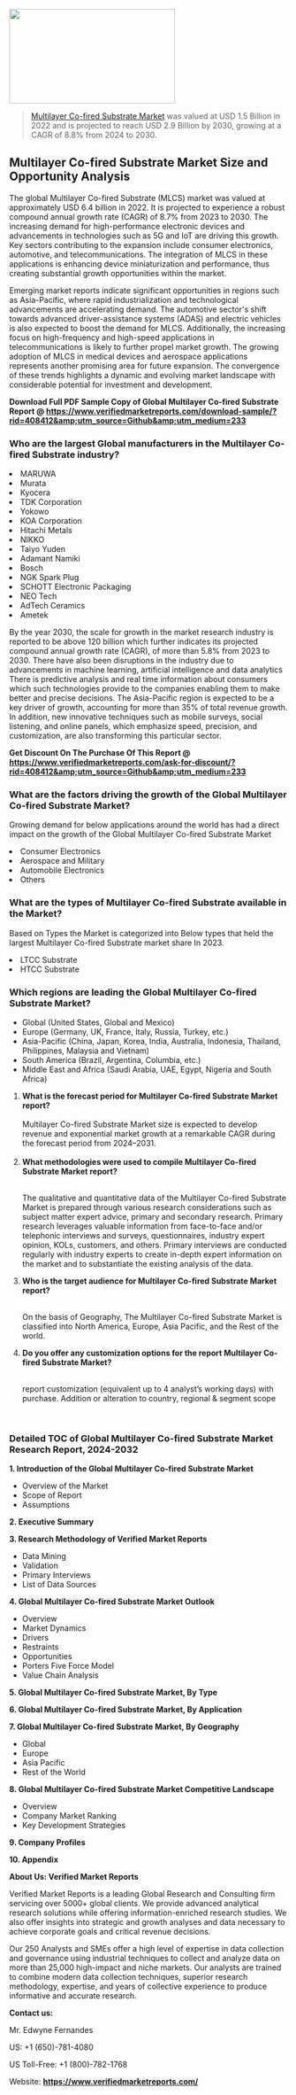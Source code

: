 
<img src="https://ffe5etoiles.com/wp-content/uploads/2024/12/MST1-300x171.png" alt="" width="300" height="171" class="alignnone size-medium wp-image-20088" /><blockquote><p><p><a href="https://www.verifiedmarketreports.com/download-sample/?rid=408412&utm_source=Github&utm_medium=233" target="_blank">Multilayer Co-fired Substrate Market</a> was valued at USD 1.5 Billion in 2022 and is projected to reach USD 2.9 Billion by 2030, growing at a CAGR of 8.8% from 2024 to 2030.</p></blockquote><p><h2>Multilayer Co-fired Substrate Market Size and Opportunity Analysis</h2><p>The global Multilayer Co-fired Substrate (MLCS) market was valued at approximately USD 6.4 billion in 2022. It is projected to experience a robust compound annual growth rate (CAGR) of 8.7% from 2023 to 2030. The increasing demand for high-performance electronic devices and advancements in technologies such as 5G and IoT are driving this growth. Key sectors contributing to the expansion include consumer electronics, automotive, and telecommunications. The integration of MLCS in these applications is enhancing device miniaturization and performance, thus creating substantial growth opportunities within the market.</p><p>Emerging market reports indicate significant opportunities in regions such as Asia-Pacific, where rapid industrialization and technological advancements are accelerating demand. The automotive sector's shift towards advanced driver-assistance systems (ADAS) and electric vehicles is also expected to boost the demand for MLCS. Additionally, the increasing focus on high-frequency and high-speed applications in telecommunications is likely to further propel market growth. The growing adoption of MLCS in medical devices and aerospace applications represents another promising area for future expansion. The convergence of these trends highlights a dynamic and evolving market landscape with considerable potential for investment and development.</p></p><p class=""><strong>Download Full PDF Sample Copy of Global Multilayer Co-fired Substrate Report @ <a href="https://www.verifiedmarketreports.com/download-sample/?rid=408412&amp;utm_source=Github&amp;utm_medium=233" target="_blank">https://www.verifiedmarketreports.com/download-sample/?rid=408412&amp;utm_source=Github&amp;utm_medium=233</a></strong></p><h3 id="" class="">Who are the largest Global manufacturers in the Multilayer Co-fired Substrate industry?</h3><p><li>MARUWA</li><li> Murata</li><li> Kyocera</li><li> TDK Corporation</li><li> Yokowo</li><li> KOA Corporation</li><li> Hitachi Metals</li><li> NIKKO</li><li> Taiyo Yuden</li><li> Adamant Namiki</li><li> Bosch</li><li> NGK Spark Plug</li><li> SCHOTT Electronic Packaging</li><li> NEO Tech</li><li> AdTech Ceramics</li><li> Ametek</li></p><div class=""><div class="" dir="" data-message-author-role="" data-message-id="" data-message-model-slug=""><div class=""><div class=""><div class=""><div class="" dir="" data-message-author-role="" data-message-id="" data-message-model-slug=""><div class=""><div class=""><p>By the year 2030, the scale for growth in the market research industry is reported to be above 120 billion which further indicates its projected compound annual growth rate (CAGR), of more than 5.8% from 2023 to 2030. There have also been disruptions in the industry due to advancements in machine learning, artificial intelligence and data analytics There is predictive analysis and real time information about consumers which such technologies provide to the companies enabling them to make better and precise decisions. The Asia-Pacific region is expected to be a key driver of growth, accounting for more than 35% of total revenue growth. In addition, new innovative techniques such as mobile surveys, social listening, and online panels, which emphasize speed, precision, and customization, are also transforming this particular sector.</p><p><strong>Get Discount On The Purchase Of This Report @&nbsp; <a href="https://www.verifiedmarketreports.com/ask-for-discount/?rid=408412&amp;utm_source=Github&amp;utm_medium=233" target="_blank">https://www.verifiedmarketreports.com/ask-for-discount/?rid=408412&amp;utm_source=Github&amp;utm_medium=233</a></strong></p></div></div></div></div></div></div></div></div><h3 id="" class="">What are the factors driving the growth of the Global Multilayer Co-fired Substrate Market?</h3><p id="" class="">Growing demand for below applications around the world has had a direct impact on the growth of the Global Multilayer Co-fired Substrate Market</p><p id="" class=""><li>Consumer Electronics</li><li> Aerospace and Military</li><li> Automobile Electronics</li><li> Others</li></p><h3 id="" class="">What are the types of Multilayer Co-fired Substrate available in the Market?</h3><p id="" class="">Based on Types the Market is categorized into Below types that held the largest Multilayer Co-fired Substrate market share In 2023.</p><p id="" class=""><li>LTCC Substrate</li><li> HTCC Substrate</li></p><h3 id="" class="">Which regions are leading the Global Multilayer Co-fired Substrate Market?</h3><ul><li>Global (United States, Global and Mexico)</li><li>Europe (Germany, UK, France, Italy, Russia, Turkey, etc.)</li><li>Asia-Pacific (China, Japan, Korea, India, Australia, Indonesia, Thailand, Philippines, Malaysia and Vietnam)</li><li>South America (Brazil, Argentina, Columbia, etc.)</li><li>Middle East and Africa (Saudi Arabia, UAE, Egypt, Nigeria and South Africa)</li></ul><p><ol><li><strong>What is the forecast period for Multilayer Co-fired Substrate Market report?<br /></strong><br /><span data-sheets-root="1" data-sheets-value="{&quot;1&quot;:2,&quot;2&quot;:&quot;XXXX size is expected to develop revenue and exponential market growth at a remarkable CAGR during the forecast period from 2024&ndash;2030.&quot;}" data-sheets-userformat="{&quot;2&quot;:12674,&quot;4&quot;:{&quot;1&quot;:2,&quot;2&quot;:16776960},&quot;10&quot;:2,&quot;11&quot;:0,&quot;15&quot;:&quot;Arial&quot;,&quot;16&quot;:12}">Multilayer Co-fired Substrate Market size is expected to develop revenue and exponential market growth at a remarkable CAGR during the forecast period from 2024&ndash;2031.</span><br /><br /></li><li><strong>What methodologies were used to compile Multilayer Co-fired Substrate Market report?<br /><br /></strong><p>The qualitative and quantitative data of the&nbsp;Multilayer Co-fired Substrate Market is prepared through various research considerations such as subject matter expert advice, primary and secondary research. Primary research leverages valuable information from face-to-face and/or telephonic interviews and surveys, questionnaires, industry expert opinion, KOLs, customers, and others. Primary interviews are conducted regularly with industry experts to create in-depth expert information on the market and to substantiate the existing analysis of the data.&nbsp;</p></li><li><strong>Who is the target audience for Multilayer Co-fired Substrate Market report?<br /><br /></strong><p>On the basis of Geography, The&nbsp;Multilayer Co-fired Substrate Market is classified into North America, Europe, Asia Pacific, and the Rest of the world.</p></li><li><strong>Do you offer any customization options for the report Multilayer Co-fired Substrate Market?<br /><br /></strong><p>report customization (equivalent up to 4 analyst&rsquo;s working days) with purchase. Addition or alteration to country, regional &amp; segment scope</p><p>&nbsp;</p></li></ol></p><h3 id="" class="">Detailed TOC of Global Multilayer Co-fired Substrate Market Research Report, 2024-2032</h3><p id="" class=""><strong>1. Introduction of the Global Multilayer Co-fired Substrate Market</strong></p><ul><li>Overview of the Market</li><li>Scope of Report</li><li>Assumptions</li></ul><p id="" class=""><strong>2. Executive Summary</strong></p><p id="" class=""><strong>3. Research Methodology of&nbsp;Verified Market Reports</strong></p><ul><li>Data Mining</li><li>Validation</li><li>Primary Interviews</li><li>List of Data Sources</li></ul><p id="" class=""><strong>4. Global Multilayer Co-fired Substrate Market Outlook</strong></p><ul><li>Overview</li><li>Market Dynamics</li><li>Drivers</li><li>Restraints</li><li>Opportunities</li><li>Porters Five Force Model</li><li>Value Chain Analysis</li></ul><p id="" class=""><strong>5. Global Multilayer Co-fired Substrate Market, By&nbsp;Type</strong></p><p id="" class=""><strong>6. Global Multilayer Co-fired Substrate Market, By Application</strong></p><p id="" class=""><strong>7. Global Multilayer Co-fired Substrate Market, By Geography</strong></p><ul><li>Global</li><li>Europe</li><li>Asia Pacific</li><li>Rest of the World</li></ul><p id="" class=""><strong>8. Global Multilayer Co-fired Substrate Market Competitive Landscape</strong></p><ul><li>Overview</li><li>Company Market Ranking</li><li>Key Development Strategies</li></ul><p id="" class=""><strong>9. Company Profiles</strong></p><p id="" class=""><strong>10. Appendix</strong></p><p id="" class=""><strong>About Us: Verified Market Reports</strong></p><p id="" class="">Verified Market Reports is a leading Global Research and Consulting firm servicing over 5000+ global clients. We provide advanced analytical research solutions while offering information-enriched research studies. We also offer insights into strategic and growth analyses and data necessary to achieve corporate goals and critical revenue decisions.</p><p id="" class="">Our 250 Analysts and SMEs offer a high level of expertise in data collection and governance using industrial techniques to collect and analyze data on more than 25,000 high-impact and niche markets. Our analysts are trained to combine modern data collection techniques, superior research methodology, expertise, and years of collective experience to produce informative and accurate research.</p><p id="" class=""><strong>Contact us:</strong></p><p id="" class="">Mr. Edwyne Fernandes</p><p id="" class="">US: +1 (650)-781-4080</p><p id="" class="">US Toll-Free: +1 (800)-782-1768</p><p id="" class="">Website: <a target="" data-test-app-aware-link=""><strong>https://www.verifiedmarketreports.com/</strong></a></p>
